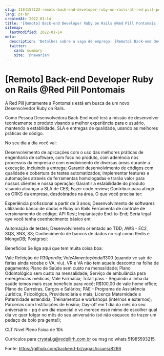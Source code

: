 ```yaml
---
slug: 1104157122-remoto-back-end-developer-ruby-on-rails-at-red-pill-pontomais
lang: pt-br
createdAt: 2022-01-14
title: '[Remoto] Back-end Developer Ruby on Rails @Red Pill Pontomais - Vaga de Emprego'
sitemap:
  lastModified: 2022-01-14
meta:
  description: 'Detalhes sobre a vaga de emprego: [Remoto] Back-end Developer Ruby on Rails @Red Pill Pontomais'
  twitter:
    card: summary
    site: '@nawarian'
---
```


# [Remoto] Back-end Developer Ruby on Rails @Red Pill Pontomais

A Red Pill juntamente a Pontomais está em busca de um novo Desenvolvedor Ruby on Rails.

Como Pessoa Desenvolvedora Back-End você terá a missão de desenvolver tecnicamente o produto visando a melhor experiência para o usuário, mantendo a estabilidade, SLA e entregas de qualidade, usando as melhores práticas de código.

No seu dia a dia você vai:

Desenvolvimento de aplicações com o uso das melhores práticas de engenharia de software, com foco no produto, com aderência nos processos da empresa e com envolvimento de diversas áreas durante a execução, incluindo a entrega;
Garantir desenvolvimento de códigos com qualidade e cobertura de testes automatizados;
Implementar features e automações através de ferramentas homologadas e trarão valor para nossos clientes e nossa operação;
Garantir a estabilidade do produto visando alcançar a SLA de CES;
Fazer code review;
Contribuir para atingir os ORKS da empresa, desdobrados na área.
O que você precisa ter: 

Experiência profissional a partir de 3 anos;
Desenvolvimento de softwares utilizando banco de dados e Ruby on Rails
Ferramenta de controle de versionamento de código;
API Rest;
Implantação End-to-End;
Seria legal qye você tenha coenhecimento básico em:

 Automação de testes;
Desenvolvimento orientado ao TDD;
AWS - EC2, SQS, SNS, S3;
Conhecimento de bancos de dados no-sql como Redis e MongoDB;
Postgrsql;
 

Benefícios
Se liga aqui que tem muita coisa boa:

Vale Refeição de R$30 por dia;
Vale Alimentação de R$300 (quando vc sair de férias ainda recebe o VA, viu).  VR e VA não tem aquele desconto na folha de pagamento;
Plano de Saúde sem custo na mensalidade;
Plano Odontológico sem custo na mensalidade;
Serviço de ambulância para emergências médicas;
Vale Farmácia;
Totall pass - Seguindo a linha da saúde temos mais esse beneficio para você;
R$100,00 de vale home office;
Plano de Carreiras, Cargos e Salários;
PAE - Programa de Assistência Jurídica, Psicológica, Previdenciária e mais;
Licença Maternidade e Paternidade estendida;
Treinamentos e workshops (internos e externos);
Parcerias com Instituições de Ensino;
Day-off em 1 dia do mês do seu aniversário - pq é um dia especial e vc merece esse mimo de escolher qual dia vc quer folgar no mês do seu aniversário (só não esquece de trazer um pedaço de bolo pra gente!);

CLT
Nível Pleno
Faixa de 10k

Currículos para crystal.g@redpillrh.com.br ou msg no whats 51985593215.

Fonte: https://github.com/backend-br/vagas/issues/8266